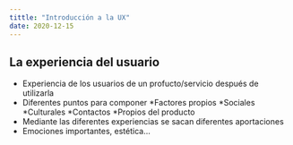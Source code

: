 ```yaml
---
tittle: "Introducción a la UX"
date: 2020-12-15
---
```


## La experiencia del usuario

- Experiencia de los usuarios de un profucto/servicio después de utilizarla
- Diferentes puntos para componer
    *Factores propios
    *Sociales
    *Culturales
    *Contactos
    *Propios del producto
- Mediante las diferentes experiencias se sacan diferentes aportaciones
- Emociones importantes, estética…
